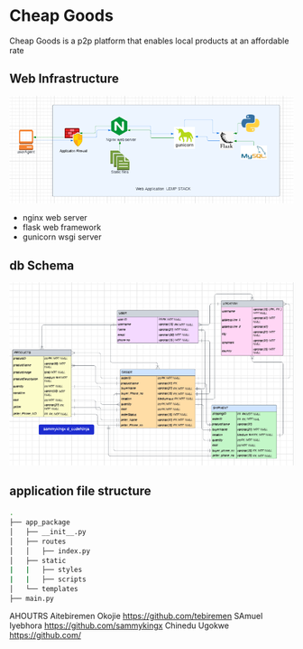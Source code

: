 # Cheap Goods
Cheap Goods is a p2p platform that enables local products at an affordable rate

## Web Infrastructure
![](./images/infrastructure_design.PNG)
- nginx web server
- flask web framework
- gunicorn wsgi server

## db Schema
![](./images/complete_er_diagram.PNG)
## application file structure

```bash
.
├── app_package
│   ├── __init__.py
│   ├── routes
│   │   ├── index.py
│   ├── static
|   |   ├── styles
|   |   ├── scripts
│   └── templates
├── main.py
```

AHOUTRS
Aitebiremen Okojie <https://github.com/tebiremen>
SAmuel Iyebhora <https://github.com/sammykingx>
Chinedu Ugokwe <https://github.com/>

